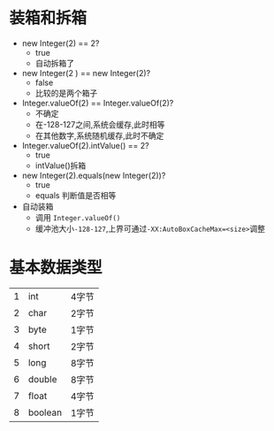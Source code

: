 # 装箱和拆箱

* new Integer(2) == 2?
  * true
  * 自动拆箱了
* new Integer(2 ) == new Integer(2)?
  * false
  * 比较的是两个箱子
* Integer.valueOf(2) == Integer.valueOf(2)?
  * 不确定
  * 在-128-127之间,系统会缓存,此时相等
  * 在其他数字,系统随机缓存,此时不确定
* Integer.valueOf(2).intValue() == 2?
  * true
  * intValue()拆箱
* new Integer(2).equals(new Integer(2))?
  * true
  * equals 判断值是否相等
* 自动装箱
  * 调用 `Integer.valueOf()`
  * 缓冲池大小`-128-127`,上界可通过`-XX:AutoBoxCacheMax=<size>`调整

# 基本数据类型

|      |         |       |
| ---- | ------- | ----- |
| 1    | int     | 4字节 |
| 2    | char    | 2字节 |
| 3    | byte    | 1字节 |
| 4    | short   | 2字节 |
| 5    | long    | 8字节 |
| 6    | double  | 8字节 |
| 7    | float   | 4字节 |
| 8    | boolean | 1字节 |

